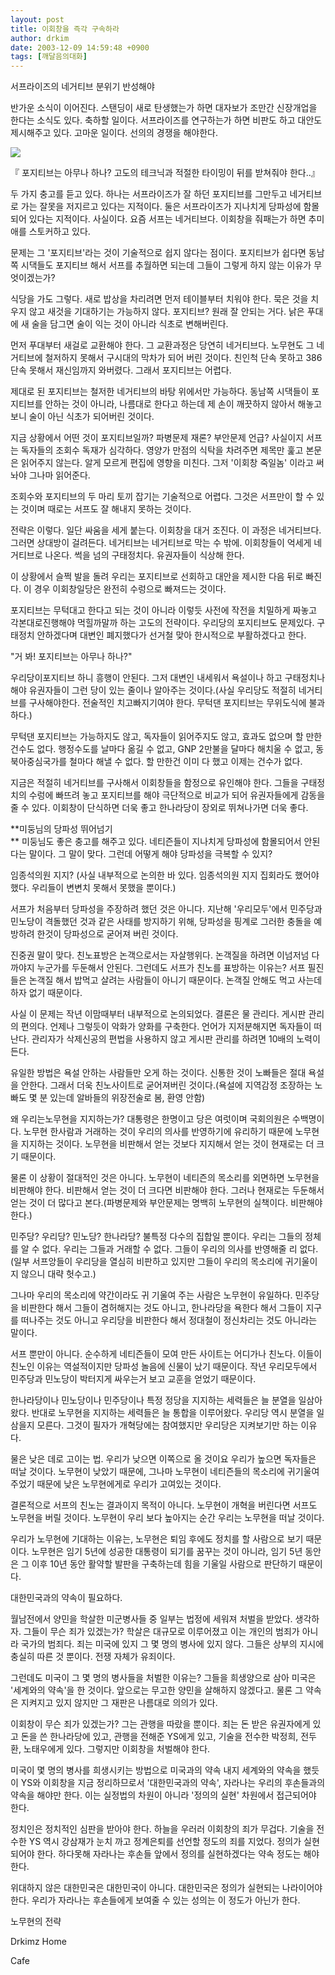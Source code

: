 ```yaml
---
layout: post
title: 이회창을 즉각 구속하라
author: drkim
date: 2003-12-09 14:59:48 +0900
tags: [깨달음의대화]
---
```


  서프라이즈의 네거티브 분위기 반성해야


반가운 소식이 이어진다. 스탠딩이 새로 탄생했는가 하면 대자보가 조만간 신장개업을 한다는 소식도 있다. 축하할 일이다. 서프라이즈를 연구하는가 하면 비판도 하고 대안도 제시해주고 있다. 고마운 일이다. 선의의 경쟁을 해야한다. 


  ![](http://drkimz.com/technote/board/private/upimg/1070948811.jpg)


  『 포지티브는 아무나 하나? 고도의 테크닉과 적절한 타이밍이 뒤를 받쳐줘야 한다..』


두 가지 충고를 듣고 있다. 하나는 서프라이즈가 잘 하던 포지티브를 그만두고 네거티브로 가는 잘못을 저지르고 있다는 지적이다. 둘은 서프라이즈가 지나치게 당파성에 함몰되어 있다는 지적이다. 사실이다. 요즘 서프는 네거티브다. 이회창을 줘패는가 하면 추미애를 스토커하고 있다. 

문제는 그 '포지티브'라는 것이 기술적으로 쉽지 않다는 점이다. 포지티브가 쉽다면 동남쪽 시댁들도 포지티브 해서 서프를 추월하면 되는데 그들이 그렇게 하지 않는 이유가 무엇이겠는가?

식당을 가도 그렇다. 새로 밥상을 차리려면 먼저 테이블부터 치워야 한다. 묵은 것을 치우지 않고 새것을 기대하기는 가능하지 않다. 포지티브? 원래 잘 안되는 거다. 낡은 푸대에 새 술을 담그면 술이 익는 것이 아니라 식초로 변해버린다. 

먼저 푸대부터 새걸로 교환해야 한다. 그 교환과정은 당연히 네거티브다. 노무현도 그 네거티브에 철저하지 못해서 구시대의 막차가 되어 버린 것이다. 친인척 단속 못하고 386 단속 못해서 재신임까지 와버렸다. 그래서 포지티브는 어렵다. 

제대로 된 포지티브는 철저한 네거티브의 바탕 위에서만 가능하다. 동남쪽 시댁들이 포지티브를 안하는 것이 아니라, 나름대로 한다고 하는데 제 손이 깨끗하지 않아서 해놓고 보니 술이 아닌 식초가 되어버린 것이다. 

지금 상황에서 어떤 것이 포지티브일까? 파병문제 재론? 부안문제 언급? 사실이지 서프는 독자들의 조회수 독재가 심각하다. 영양가 만점의 식탁을 차려주면 제목만 훑고 본문은 읽어주지 않는다. 알게 모르게 편집에 영향을 미친다. 그저 '이회창 죽일놈' 이라고 써놔야 그나마 읽어준다. 

조회수와 포지티브의 두 마리 토끼 잡기는 기술적으로 어렵다. 그것은 서프만이 할 수 있는 것이며 때로는 서프도 잘 해내지 못하는 것이다. 

전략은 이렇다. 일단 싸움을 세게 붙는다. 이회창을 대거 조진다. 이 과정은 네거티브다. 그러면 상대방이 걸려든다. 네거티브는 네거티브로 막는 수 밖에. 이회창들이 억세게 네거티브로 나온다. 썩을 넘의 구태정치다. 유권자들이 식상해 한다. 

이 상황에서 슬쩍 발을 돌려 우리는 포지티브로 선회하고 대안을 제시한 다음 뒤로 빠진다. 이 경우 이회창일당은 완전히 수렁으로 빠져드는 것이다. 

포지티브는 무턱대고 한다고 되는 것이 아니라 이렇듯 사전에 작전을 치밀하게 짜놓고 각본대로진행해야 먹힐까말까 하는 고도의 전략이다. 우리당의 포지티브도 문제있다. 구태정치 안하겠다며 대변인 폐지했다가 선거철 맞아 한시적으로 부활하겠다고 한다. 

"거 봐! 포지티브는 아무나 하나?"

우리당이포지티브 하니 흥행이 안된다. 그저 대변인 내세워서 욕설이나 하고 구태정치나 해야 유권자들이 그런 당이 있는 줄이나 알아주는 것이다.(사실 우리당도 적절히 네거티브를 구사해야한다. 전술적인 치고빠지기여야 한다. 무턱댄 포지티브는 무위도식에 불과하다.) 

무턱댄 포지티브는 가능하지도 않고, 독자들이 읽어주지도 않고, 효과도 없으며 할 만한 건수도 없다. 행정수도를 날마다 옮길 수 없고, GNP 2만불을 달마다 해치울 수 없고, 동북아중심국가를 철마다 해낼 수 없다. 할 만한건 이미 다 했고 이제는 건수가 없다. 

지금은 적절히 네거티브를 구사해서 이회창들을 함정으로 유인해야 한다. 그들을 구태정치의 수렁에 빠뜨려 놓고 포지티브를 해야 극단적으로 비교가 되어 유권자들에게 감동을 줄 수 있다. 이회창이 단식하면 더욱 좋고 한나라당이 장외로 뛰쳐나가면 더욱 좋다. 

**미둥님의 당파성 뛰어넘기  
** 미둥님도 좋은 충고를 해주고 있다. 네티즌들이 지나치게 당파성에 함몰되어서 안된다는 말이다. 그 말이 맞다. 그런데 어떻게 해야 당파성을 극복할 수 있지? 

임종석의원 지지? (사실 내부적으로 논의한 바 있다. 임종석의원 지지 집회라도 했어야 했다. 우리들이 변변치 못해서 못했을 뿐이다.)

서프가 처음부터 당파성을 주장하려 했던 것은 아니다. 지난해 '우리모두'에서 민주당과 민노당이 격돌했던 것과 같은 사태를 방지하기 위해, 당파성을 핑계로 그러한 충돌을 예방하려 한것이 당파성으로 굳어져 버린 것이다. 

진중권 말이 맞다. 친노표방은 논객으로서는 자살행위다. 논객질을 하려면 이넘저넘 다 까야지 누군가를 두둔해서 안된다. 그런데도 서프가 친노를 표방하는 이유는? 서프 필진들은 논객질 해서 밥먹고 살려는 사람들이 아니기 때문이다. 논객질 안해도 먹고 사는데 하자 없기 때문이다. 

사실 이 문제는 작년 이맘때부터 내부적으로 논의되었다. 결론은 물 관리다. 게시판 관리의 편의다. 언제나 그렇듯이 악화가 양화를 구축한다. 언어가 지저분해지면 독자들이 떠난다. 관리자가 삭제신공의 편법을 사용하지 않고 게시판 관리를 하려면 10배의 노력이 든다. 

유일한 방법은 욕설 안하는 사람들만 오게 하는 것이다. 신통한 것이 노빠들은 절대 욕설을 안한다. 그래서 더욱 친노사이트로 굳어져버린 것이다.(욕설에 지역감정 조장하는 노빠도 몇 분 있는데 알바들의 위장전술로 봄, 환영 안함)

왜 우리는노무현을 지지하는가? 대통령은 한명이고 당은 여럿이며 국회의원은 수백명이다. 노무현 한사람과 거래하는 것이 우리의 의사를 반영하기에 유리하기 때문에 노무현을 지지하는 것이다. 노무현을 비판해서 얻는 것보다 지지해서 얻는 것이 현재로는 더 크기 때문이다. 

물론 이 상황이 절대적인 것은 아니다. 노무현이 네티즌의 목소리를 외면하면 노무현을 비판해야 한다. 비판해서 얻는 것이 더 크다면 비판해야 한다. 그러나 현재로는 두둔해서 얻는 것이 더 많다고 본다.(파병문제와 부안문제는 명백히 노무현의 실책이다. 비판해야 한다.) 

민주당? 우리당? 민노당? 한나라당? 불특정 다수의 집합일 뿐이다. 우리는 그들의 정체를 알 수 없다. 우리는 그들과 거래할 수 없다. 그들이 우리의 의사를 반영해줄 리 없다.(일부 서프앙들이 우리당을 열심히 비판하고 있지만 그들이 우리의 목소리에 귀기울이지 않으니 대략 헛수고.)

그나마 우리의 목소리에 약간이라도 귀 기울여 주는 사람은 노무현이 유일하다. 민주당을 비판한다 해서 그들이 겸허해지는 것도 아니고, 한나라당을 욕한다 해서 그들이 지구를 떠나주는 것도 아니고 우리당을 비판한다 해서 정대철이 정신차리는 것도 아니라는 말이다. 

서프 뿐만이 아니다. 순수하게 네티즌들이 모여 만든 사이트는 어디가나 친노다. 이들이 친노인 이유는 역설적이지만 당파성 놀음에 신물이 났기 때문이다. 작년 우리모두에서 민주당과 민노당이 박터지게 싸우는거 보고 교훈을 얻었기 때문이다. 

한나라당이나 민노당이나 민주당이나 특정 정당을 지지하는 세력들은 늘 분열을 일삼아 왔다. 반대로 노무현을 지지하는 세력들은 늘 통합을 이루어왔다. 우리당 역시 분열을 일삼을지 모른다. 그것이 필자가 개혁당에는 참여했지만 우리당은 지켜보기만 하는 이유다. 

물은 낮은 데로 고이는 법. 우리가 낮으면 이쪽으로 올 것이요 우리가 높으면 독자들은 떠날 것이다. 노무현이 낮았기 때문에, 그나마 노무현이 네티즌들의 목소리에 귀기울여 주었기 때문에 낮은 노무현에게로 우리가 고여있는 것이다. 

결론적으로 서프의 친노는 결과이지 목적이 아니다. 노무현이 개혁을 버린다면 서프도 노무현을 버릴 것이다. 노무현이 우리 보다 높아지는 순간 우리는 노무현을 떠날 것이다. 

우리가 노무현에 기대하는 이유는, 노무현은 퇴임 후에도 정치를 할 사람으로 보기 때문이다. 노무현은 임기 5년에 성공한 대통령이 되기를 꿈꾸는 것이 아니라, 임기 5년 동안은 그 이후 10년 동안 활약할 발판을 구축하는데 힘을 기울일 사람으로 판단하기 때문이다. 


  대한민국과의 약속이 필요하다.


월남전에서 양민을 학살한 미군병사들 중 일부는 법정에 세워져 처벌을 받았다. 생각하자. 그들이 무슨 죄가 있겠는가? 학살은 대규모로 이루어졌고 이는 개인의 범죄가 아니라 국가의 범죄다. 죄는 미국에 있지 그 몇 명의 병사에 있지 않다. 그들은 상부의 지시에 충실히 따른 것 뿐이다. 전쟁 자체가 유죄이다.

그런데도 미국이 그 몇 명의 병사들을 처벌한 이유는? 그들을 희생양으로 삼아 미국은 '세계와의 약속'을 한 것이다. 앞으로는 무고한 양민을 살해하지 않겠다고. 물론 그 약속은 지켜지고 있지 않지만 그 재판은 나름대로 의의가 있다. 

이회창이 무슨 죄가 있겠는가? 그는 관행을 따랐을 뿐이다. 죄는 돈 받은 유권자에게 있고 돈을 쓴 한나라당에 있고, 관행을 전해준 YS에게 있고, 기술을 전수한 박정희, 전두환, 노태우에게 있다. 그렇지만 이회창을 처벌해야 한다.

미국이 몇 명의 병사를 희생시키는 방법으로 미국과의 약속 내지 세계와의 약속을 했듯이 YS와 이회창을 지금 정리하므로서 '대한민국과의 약속', 자라나는 우리의 후손들과의 약속을 해야만 한다. 이는 실정법의 차원이 아니라 '정의의 실현' 차원에서 접근되어야 한다. 

정치인은 정치적인 심판을 받아야 한다. 하늘을 우러러 이회창의 죄가 무겁다. 기술을 전수한 YS 역시 강삼재가 눈치 까고 정계은퇴를 선언할 정도의 죄를 지었다. 정의가 실현되어야 한다. 하다못해 자라나는 후손들 앞에서 정의를 실현하겠다는 약속 정도는 해야한다. 

위대하지 않은 대한민국은 대한민국이 아니다. 대한민국은 정의가 실현되는 나라이어야 한다. 우리가 자라나는 후손들에게 보여줄 수 있는 성의는 이 정도가 아닌가 한다. 


  노무현의 전략



  Drkimz Home



  Cafe
